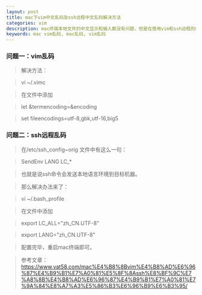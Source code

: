 ```yaml
---
layout: post
title: mac下vim中文乱码及ssh远程中文乱码解决方法
categories: vim
description: mac终端本地文件的中文显示和输入都没有问题，但是在使用vim和ssh远程的时候碰到了中文乱码，记录下解决方法
keywords: mac vim乱码, mac乱码, vim乱码
---
```


### 问题一：vim乱码

> 解决方法：

> vi ~/.vimc

> 在文件中添加

> let &termencoding=&encoding

> set fileencodings=utf-8,gbk,utf-16,big5

### 问题二：ssh远程乱码

> 在/etc/ssh_config~orig 文件中有这么一句：

> SendEnv LANG LC_*

> 
> 也就是说ssh命令会发送本地语言环境到目标机器。

> 那么解决办法来了：

> vi ~/.bash_profile

> 在文件中添加

> export LC_ALL="zh_CN.UTF-8"

> export LANG="zh_CN.UTF-8"

> 配置完毕，重启mac终端即可。 

> 参考文章：https://www.vat58.com/mac%E4%B8%8Bvim%E4%B8%AD%E6%96%87%E4%B9%B1%E7%A0%81%E5%8F%8Assh%E8%BF%9C%E7%A8%8B%E4%B8%AD%E6%96%87%E4%B9%B1%E7%A0%81%E7%9A%84%E8%A7%A3%E5%86%B3%E6%96%B9%E6%B3%95/
